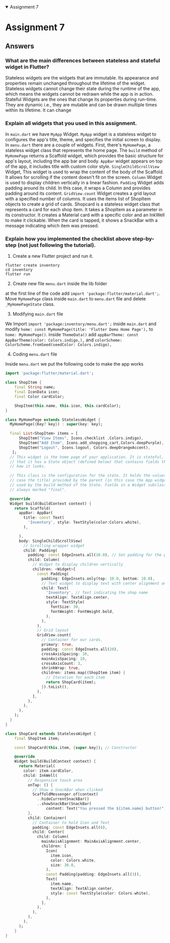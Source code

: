 <details open>
<summary> Assignment 7 </summary>

# Assignment 7

## Answers

### What are the main differences between stateless and stateful widget in Flutter?

Stateless widgets are the widgets that are immutable. Its appearance and properties remain unchanged throughout the lifetime of the widget. Stateless widgets cannot change their state during the runtime of the app, which means the widgets cannot be redrawn while the app is in action. Stateful Widgets are the ones that change its properties during run-time. They are dynamic i.e., they are mutable and can be drawn multiple times within its lifetime. It can change 

### Explain all widgets that you used in this assignment.

In `main.dart` we have `MyApp` Widget. `MyApp` widget is a stateless widget to configures the app's title, theme, and specifies the initial screen to display. In `menu.dart` there are a couple of widgets. First, there's `MyHomePage`, a stateless widget class that represents the home page. The `build` method of `MyHomePage` returns a Scaffold widget, which provides the basic structure for app's layout, including the app bar and body. `AppBar` widget appears on top of the app, it includes title with custom color style. `SingleChildScrollView` Widget, This widget is used to wrap the content of the body of the Scaffold. It allows for scrolling if the content doesn't fit on the screen. `Column` Widget is used to display children vertically in a linear fashion. `Padding` Widget adds padding around its child. In this case, it wraps a Column and provides padding around its content. `GridView.count` Widget creates a grid layout with a specified number of columns. It uses the items list of ShopItem objects to create a grid of cards. Shopcard is a stateless widget class that represents a card for each shop item. It takes a ShopItem as a parameter in its constructor. It creates a Material card with a specific color and an InkWell to make it clickable. When the card is tapped, it shows a SnackBar with a message indicating which item was pressed.

###  Explain how you implemented the checklist above step-by-step (not just following the tutorial).

1. Create a new Flutter project and run it.

```
flutter create inventory
cd inventory
flutter run
```

2. Create new file `menu.dart` inside the lib folder 

at the first line of the code add `import 'package:flutter/material.dart';`.
Move `MyHomePage` class inside `main.dart` to `menu.dart` file and delete `_MyHomePageState` class.

3. Modifying `main.dart` file

We Import `import 'package:inventory/menu.dart';` inside `main.dart` and modify `home: const MyHomePage(title: 'Flutter Demo Home Page'),` to `home: MyHomePage()`. inside `ThemeData()` add `appBarTheme: const AppBarTheme(color: Colors.indigo,),` and `colorScheme: ColorScheme.fromSeed(seedColor: Colors.indigo),`

4. Coding `menu.dart` file

Inside `menu.dart` we put the following code to make the app works

```dart
import 'package:flutter/material.dart';

class ShopItem {
    final String name;
    final IconData icon;
    final Color cardColor;

    ShopItem(this.name, this.icon, this.cardColor);
}

class MyHomePage extends StatelessWidget {
  MyHomePage({Key? key}) : super(key: key);

  final List<ShopItem> items = [
      ShopItem("View Items", Icons.checklist ,Colors.indigo),
      ShopItem("Add Item", Icons.add_shopping_cart,Colors.deepPurple),
      ShopItem("Logout", Icons.logout, Colors.deepOrangeAccent),
   ];
  // This widget is the home page of your application. It is stateful, meaning
  // that it has a State object (defined below) that contains fields that affect
  // how it looks.

  // This class is the configuration for the state. It holds the values (in this
  // case the title) provided by the parent (in this case the App widget) and
  // used by the build method of the State. Fields in a Widget subclass are
  // always marked "final".

  @override
  Widget build(BuildContext context) {
    return Scaffold(
      appBar: AppBar(
        title: const Text(
          'Inventory', style: TextStyle(color:Colors.white),
        ),

      ),
      body: SingleChildScrollView(
        // Scrolling wrapper widget
        child: Padding(
          padding: const EdgeInsets.all(10.0), // Set padding for the page
          child: Column(
            // Widget to display children vertically
            children: <Widget>[
              const Padding(
                padding: EdgeInsets.only(top: 10.0, bottom: 10.0),
                // Text widget to display text with center alignment and appropriate style
                child: Text(
                  'Inventory', // Text indicating the shop name
                  textAlign: TextAlign.center,
                  style: TextStyle(
                    fontSize: 30,
                    fontWeight: FontWeight.bold,
                  ),
                ),
              ),
              // Grid layout
              GridView.count(
                // Container for our cards.
                primary: true,
                padding: const EdgeInsets.all(20),
                crossAxisSpacing: 10,
                mainAxisSpacing: 10,
                crossAxisCount: 3,
                shrinkWrap: true,
                children: items.map((ShopItem item) {
                  // Iteration for each item
                  return ShopCard(item);
                }).toList(),
              ),
            ],
          ),
        ),
      ),
    );
  }
}

class ShopCard extends StatelessWidget {
    final ShopItem item;

    const ShopCard(this.item, {super.key}); // Constructor

    @override
    Widget build(BuildContext context) {
      return Material(
        color: item.cardColor,
        child: InkWell(
          // Responsive touch area
          onTap: () {
            // Show a SnackBar when clicked
            ScaffoldMessenger.of(context)
              ..hideCurrentSnackBar()
              ..showSnackBar(SnackBar(
                  content: Text("You pressed the ${item.name} button!")));
          },
          child: Container(
            // Container to hold Icon and Text
            padding: const EdgeInsets.all(8),
            child: Center(
              child: Column(
                mainAxisAlignment: MainAxisAlignment.center,
                children: [
                  Icon(
                    item.icon,
                    color: Colors.white,
                    size: 30.0,
                  ),
                  const Padding(padding: EdgeInsets.all(3)),
                  Text(
                    item.name,
                    textAlign: TextAlign.center,
                    style: const TextStyle(color: Colors.white),
                  ),
                ],
              ),
            ),
          ),
        ),
      );
    }
}
```

